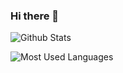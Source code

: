 ### Hi there 👋

<!--
**zhengjie9510/zhengjie9510** is a ✨ _special_ ✨ repository because its `README.md` (this file) appears on your GitHub profile.

Here are some ideas to get you started:

- 🔭 I’m currently working on ...
- 🌱 I’m currently learning ...
- 👯 I’m looking to collaborate on ...
- 🤔 I’m looking for help with ...
- 💬 Ask me about ...
- 📫 How to reach me: ...
- 😄 Pronouns: ...
- ⚡ Fun fact: ...
-->

![Github Stats](https://github-readme-stats.vercel.app/api?username=zhengjie9510&show_icons=true&theme=dark&count_private=true)

![Most Used Languages](https://github-readme-stats.vercel.app/api/top-langs/?username=zhengjie9510&theme=dark&layout=compact)
